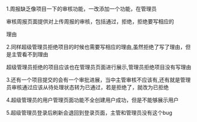1.周报缺乏像项目一下的审核功能，一改添加一个功能，在管理员

审核周报页面提供对上传周报的审核，包括通过，拒绝，拒绝要写相应的

理由

2.同样超级管理员拒绝项目的时候也需要写相应的理由,虽然拒绝了写了理由，但是主管看不到理由

超级管理员拒绝的项目应该也在管理员页面进行展示,管理员拒绝项目没有写理由

3.还有一个项目提交的会有一个审批进展，当中主管审核不应该有,还有就是管理员审核通过应该从待处理状态转为已通过，若是拒绝了，就改为已拒绝

4.超级管理员的用户管理页面功能不全创建用户成功，但是不能够展示用户

5.超级管理员登录后刷新会退回到登录页面，主管和管理员没有这个bug

